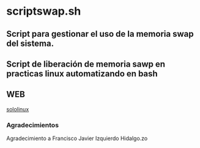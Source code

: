 # scriptswap.sh
## Script para gestionar el uso de la memoria swap del sistema.

## Script de liberación de memoria sawp en practicas linux automatizando en bash

## WEB
[sololinux](https://www.sololinux.es/modificar-la-swap-con-bash-script/)

### Agradecimientos

Agradecimiento a Francisco Javier Izquierdo Hidalgo.zo